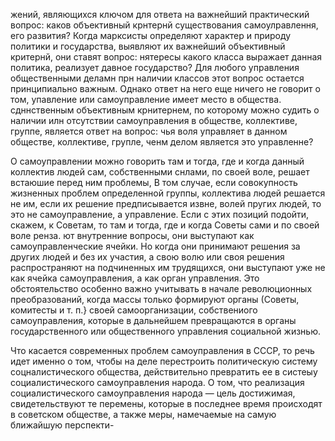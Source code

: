 жений, являющихся ключом для ответа на важнейший практический вопрос: каков объективный крнтернй существования самоулравлення, его развития? Когда марксисты определяют характер и природу политики и государства, выявляют их важнейший объективный критернй, они ставят вопрос: нятересы какого класса выражает данная политика, реализует давное государство? Для любого управления общественными деламн прн наличии классов этот вопрос остается принципиально важным. Однако ответ на него еще ничего не говорит о том, упавление или самоуправление имеет место в общества. сдннственным объективным крнитернем, по которому можно судить о наличии илн отсутствии самоуправления в обществе, коллективе, группе, является ответ на вопрос: чья воля управляет в данном обществе, коллективе, групле, ченм делом является это управленне?

О самоуправлении можно говорить там и тогда, где и когда данный коллектив людей сам, собственными снлами, по своей воле, решает встаюшие перед ним проблемы, В том случае, если совокупность жизненных проблем определенной группы, коллектива людей решается не им, если их решение предписывается извне, волей пругих людей, то это не самоуправление, а управление. Если с этих позиций подойти, скажем, к Советам, то там и тогда, где и когда Советы сами и по своей воле ренза. ют внутренние вопросы, они выступают как самоуправленческие ячейки. Но когда они принимают решения за других людей и без их участия, а свою волю или своя решения распространяют на подчиненных им трудящихся, они выступают уже не как ячейка самоуправления, а как орган управления. Это обстоятельство особенно важно учитывать в начале революционных преобразований, когда массы только формируют органы (Советы, комитесты и т. п.} своей самоорганизации, собствениого самоуправления, которые в дальнейшем превращаются в органы государственного или общественного управления социальной жизнью.

Что касается современных проблем самоуправления в СССР, то речь идет именно о том, чтобы на деле перестроить политическую систему соцналистического общества, действительно превратить ее в систеыу социалистического самоуправления народа. О том, что реализация социалистического самоуправления народа — цель достижимая, свидетельствуют те перемены, которые в последнее время происходят в советском обществе, а также меры, намечаемые на самую ближайшую перспекти-
